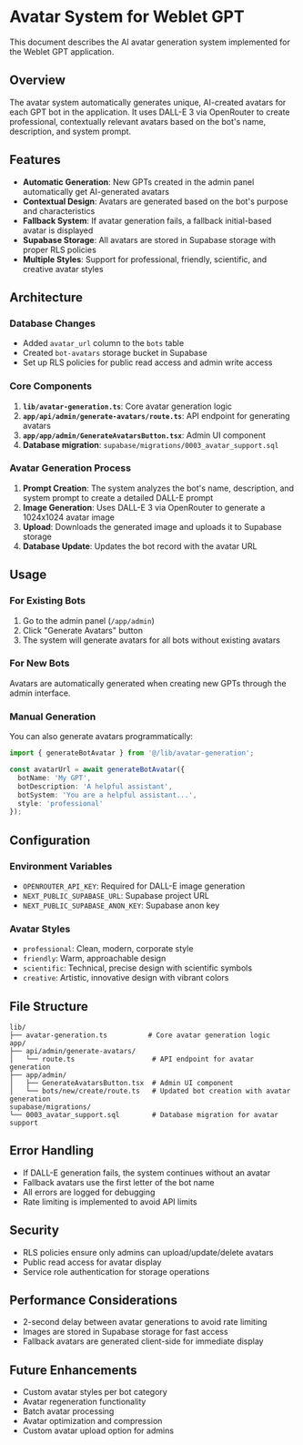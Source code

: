 # Avatar System for Weblet GPT

This document describes the AI avatar generation system implemented for the Weblet GPT application.

## Overview

The avatar system automatically generates unique, AI-created avatars for each GPT bot in the application. It uses DALL-E 3 via OpenRouter to create professional, contextually relevant avatars based on the bot's name, description, and system prompt.

## Features

- **Automatic Generation**: New GPTs created in the admin panel automatically get AI-generated avatars
- **Contextual Design**: Avatars are generated based on the bot's purpose and characteristics
- **Fallback System**: If avatar generation fails, a fallback initial-based avatar is displayed
- **Supabase Storage**: All avatars are stored in Supabase storage with proper RLS policies
- **Multiple Styles**: Support for professional, friendly, scientific, and creative avatar styles

## Architecture

### Database Changes

- Added `avatar_url` column to the `bots` table
- Created `bot-avatars` storage bucket in Supabase
- Set up RLS policies for public read access and admin write access

### Core Components

1. **`lib/avatar-generation.ts`**: Core avatar generation logic
2. **`app/api/admin/generate-avatars/route.ts`**: API endpoint for generating avatars
3. **`app/app/admin/GenerateAvatarsButton.tsx`**: Admin UI component
4. **Database migration**: `supabase/migrations/0003_avatar_support.sql`

### Avatar Generation Process

1. **Prompt Creation**: The system analyzes the bot's name, description, and system prompt to create a detailed DALL-E prompt
2. **Image Generation**: Uses DALL-E 3 via OpenRouter to generate a 1024x1024 avatar image
3. **Upload**: Downloads the generated image and uploads it to Supabase storage
4. **Database Update**: Updates the bot record with the avatar URL

## Usage

### For Existing Bots

1. Go to the admin panel (`/app/admin`)
2. Click "Generate Avatars" button
3. The system will generate avatars for all bots without existing avatars

### For New Bots

Avatars are automatically generated when creating new GPTs through the admin interface.

### Manual Generation

You can also generate avatars programmatically:

```typescript
import { generateBotAvatar } from '@/lib/avatar-generation';

const avatarUrl = await generateBotAvatar({
  botName: 'My GPT',
  botDescription: 'A helpful assistant',
  botSystem: 'You are a helpful assistant...',
  style: 'professional'
});
```

## Configuration

### Environment Variables

- `OPENROUTER_API_KEY`: Required for DALL-E image generation
- `NEXT_PUBLIC_SUPABASE_URL`: Supabase project URL
- `NEXT_PUBLIC_SUPABASE_ANON_KEY`: Supabase anon key

### Avatar Styles

- `professional`: Clean, modern, corporate style
- `friendly`: Warm, approachable design
- `scientific`: Technical, precise design with scientific symbols
- `creative`: Artistic, innovative design with vibrant colors

## File Structure

```
lib/
├── avatar-generation.ts          # Core avatar generation logic
app/
├── api/admin/generate-avatars/
│   └── route.ts                   # API endpoint for avatar generation
├── app/admin/
│   ├── GenerateAvatarsButton.tsx  # Admin UI component
│   └── bots/new/create/route.ts   # Updated bot creation with avatar generation
supabase/migrations/
└── 0003_avatar_support.sql        # Database migration for avatar support
```

## Error Handling

- If DALL-E generation fails, the system continues without an avatar
- Fallback avatars use the first letter of the bot name
- All errors are logged for debugging
- Rate limiting is implemented to avoid API limits

## Security

- RLS policies ensure only admins can upload/update/delete avatars
- Public read access for avatar display
- Service role authentication for storage operations

## Performance Considerations

- 2-second delay between avatar generations to avoid rate limiting
- Images are stored in Supabase storage for fast access
- Fallback avatars are generated client-side for immediate display

## Future Enhancements

- Custom avatar styles per bot category
- Avatar regeneration functionality
- Batch avatar processing
- Avatar optimization and compression
- Custom avatar upload option for admins
